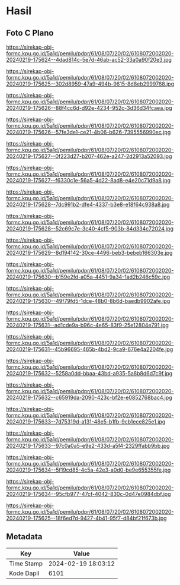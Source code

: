 # Hasil

## Foto C Plano

https://sirekap-obj-formc.kpu.go.id/5a1d/pemilu/pdpr/61/08/07/20/02/6108072002020-20240219-175624--4dad814c-5e7d-46ab-ac52-33a0a90f20e3.jpg

https://sirekap-obj-formc.kpu.go.id/5a1d/pemilu/pdpr/61/08/07/20/02/6108072002020-20240219-175625--302d8959-47a9-494b-9615-8d8eb2999768.jpg

https://sirekap-obj-formc.kpu.go.id/5a1d/pemilu/pdpr/61/08/07/20/02/6108072002020-20240219-175626--88f4cc6d-d92e-4234-952c-3d36d34fcaea.jpg

https://sirekap-obj-formc.kpu.go.id/5a1d/pemilu/pdpr/61/08/07/20/02/6108072002020-20240219-175626--57fe3de1-ce21-4b06-b626-7395556990ec.jpg

https://sirekap-obj-formc.kpu.go.id/5a1d/pemilu/pdpr/61/08/07/20/02/6108072002020-20240219-175627--0f223d27-b207-462e-a247-2d2913a52093.jpg

https://sirekap-obj-formc.kpu.go.id/5a1d/pemilu/pdpr/61/08/07/20/02/6108072002020-20240219-175627--f6330c1e-56a5-4d22-8ad8-e4e20c71d9a8.jpg

https://sirekap-obj-formc.kpu.go.id/5a1d/pemilu/pdpr/61/08/07/20/02/6108072002020-20240219-175628--7dc991b2-dfe4-4337-b3e8-e18f64c938a8.jpg

https://sirekap-obj-formc.kpu.go.id/5a1d/pemilu/pdpr/61/08/07/20/02/6108072002020-20240219-175628--52c69c7e-3c40-4cf5-903b-84d334c72024.jpg

https://sirekap-obj-formc.kpu.go.id/5a1d/pemilu/pdpr/61/08/07/20/02/6108072002020-20240219-175629--8d194142-30ce-4496-beb3-bebeb166303e.jpg

https://sirekap-obj-formc.kpu.go.id/5a1d/pemilu/pdpr/61/08/07/20/02/6108072002020-20240219-175630--b159e2fd-a05a-4451-9a34-1ad2b246c59c.jpg

https://sirekap-obj-formc.kpu.go.id/5a1d/pemilu/pdpr/61/08/07/20/02/6108072002020-20240219-175630--49f79fd5-1dce-48b0-8b6d-baedb9902afe.jpg

https://sirekap-obj-formc.kpu.go.id/5a1d/pemilu/pdpr/61/08/07/20/02/6108072002020-20240219-175631--ad1cde9a-b96c-4e65-83f9-25e12804e791.jpg

https://sirekap-obj-formc.kpu.go.id/5a1d/pemilu/pdpr/61/08/07/20/02/6108072002020-20240219-175631--45b96695-465b-4bd2-9ca9-676e4a2204fe.jpg

https://sirekap-obj-formc.kpu.go.id/5a1d/pemilu/pdpr/61/08/07/20/02/6108072002020-20240219-175632--5258a0dd-bbaa-43bd-a935-5a8b8d6d7c9f.jpg

https://sirekap-obj-formc.kpu.go.id/5a1d/pemilu/pdpr/61/08/07/20/02/6108072002020-20240219-175632--c65919da-2090-423c-bf2e-e0852768bac4.jpg

https://sirekap-obj-formc.kpu.go.id/5a1d/pemilu/pdpr/61/08/07/20/02/6108072002020-20240219-175633--7d75319d-a131-48e5-b1fb-9cb1ece825e1.jpg

https://sirekap-obj-formc.kpu.go.id/5a1d/pemilu/pdpr/61/08/07/20/02/6108072002020-20240219-175633--97c0a0a5-e9e2-433d-a5f4-2329ffabb9bb.jpg

https://sirekap-obj-formc.kpu.go.id/5a1d/pemilu/pdpr/61/08/07/20/02/6108072002020-20240219-175634--5f19cd85-4c5a-42e3-a0d0-be9e655355fe.jpg

https://sirekap-obj-formc.kpu.go.id/5a1d/pemilu/pdpr/61/08/07/20/02/6108072002020-20240219-175634--95cfb977-47cf-4042-830c-0d47e0984dbf.jpg

https://sirekap-obj-formc.kpu.go.id/5a1d/pemilu/pdpr/61/08/07/20/02/6108072002020-20240219-175625--18f6ed7d-9427-4b41-95f7-d84bf21f673b.jpg


## Metadata

| Key        | Value               |
| ---------- | ------------------- |
| Time Stamp | 2024-02-19 18:03:12 |
| Kode Dapil | 6101                |



